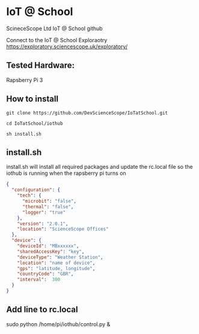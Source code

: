 # IoT @ School
ScineceScope Ltd IoT @ School github

Connect to the IoT @ School Exploraotry https://exploratory.sciencescope.uk/exploratory/ 

## Tested Hardware: 
Rapsberry Pi 3

## How to install
```
git clone https://github.com/DevScienceScope/IoTatSchool.git

cd IoTatSchool/iothub

sh install.sh
```

## install.sh
install.sh will install all required packages and update the rc.local file so the iothub is running when the rapsberry pi turns on

```json
{
  "configuration": {
    "tech": {
      "microbit": "false",
      "thermal": "false",
      "logger": "true"
    },
    "version": "2.0.1",
    "location": "ScienceScope Offices"
  },
  "device": {
    "deviceId": "MBxxxxxx",
    "sharedAccessKey": "key",
    "deviceType": "Weather Station",
    "location": "name of device",
    "gps": "latitude, longitude",
    "countryCode": "GBR",
    "interval":  300
  }
}

```

## Add line to rc.local
sudo python /home/pi/iothub/control.py &
